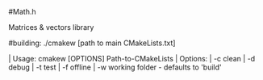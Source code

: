 #Math.h

Matrices & vectors library


#building: 
./cmakew [path to main CMakeLists.txt]

| Usage: cmakew [OPTIONS] Path-to-CMakeLists
| Options: 
|   -c clean
|   -d debug
|   -t test
|   -f offline
|   -w working folder - defaults to 'build'